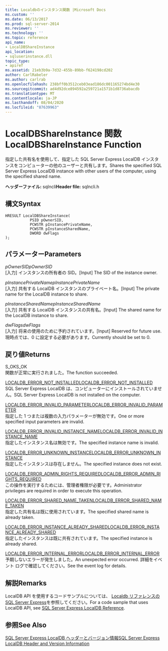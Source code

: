 ```yaml
---
title: Localdbのインスタンス関数 |Microsoft Docs
ms.custom: ''
ms.date: 06/13/2017
ms.prod: sql-server-2014
ms.reviewer: ''
ms.technology: ''
ms.topic: reference
api_name:
- LocalDBShareInstance
api_location:
- sqluserinstance.dll
topic_type:
- apiref
ms.assetid: 21eb3b9a-7d32-455b-89bb-f624198cd202
author: CarlRabeler
ms.author: carlrab
ms.openlocfilehash: 238bff0b3512ceb03ead186dc001165274bd4e30
ms.sourcegitcommit: ad4d92dce894592a259721a1571b1d8736abacdb
ms.translationtype: MT
ms.contentlocale: ja-JP
ms.lasthandoff: 08/04/2020
ms.locfileid: "87639963"
---
```

# <a name="localdbshareinstance-function"></a><span data-ttu-id="26e9e-102">LocalDBShareInstance 関数</span><span class="sxs-lookup"><span data-stu-id="26e9e-102">LocalDBShareInstance Function</span></span>
  <span data-ttu-id="26e9e-103">指定した共有名を使用して、指定した SQL Server Express LocalDB インスタンスをコンピューターの他のユーザーと共有します。</span><span class="sxs-lookup"><span data-stu-id="26e9e-103">Shares the specified SQL Server Express LocalDB instance with other users of the computer, using the specified shared name.</span></span>  
  
 <span data-ttu-id="26e9e-104">**ヘッダーファイル:** sqlncli</span><span class="sxs-lookup"><span data-stu-id="26e9e-104">**Header file:** sqlncli.h</span></span>  
  
## <a name="syntax"></a><span data-ttu-id="26e9e-105">構文</span><span class="sxs-lookup"><span data-stu-id="26e9e-105">Syntax</span></span>  
  
```  
HRESULT LocalDBShareInstance(  
           PSID pOwnerSID,  
           PCWSTR pInstancePrivateName,  
           PCWSTR pInstanceSharedName,   
           DWORD dwFlags   
);  
```  
  
## <a name="parameters"></a><span data-ttu-id="26e9e-106">パラメーター</span><span class="sxs-lookup"><span data-stu-id="26e9e-106">Parameters</span></span>  
 <span data-ttu-id="26e9e-107">*pOwnerSID*</span><span class="sxs-lookup"><span data-stu-id="26e9e-107">*pOwnerSID*</span></span>  
 <span data-ttu-id="26e9e-108">[入力] インスタンスの所有者の SID。</span><span class="sxs-lookup"><span data-stu-id="26e9e-108">[Input] The SID of the instance owner.</span></span>  
  
 <span data-ttu-id="26e9e-109">*pInstancePrivateName*</span><span class="sxs-lookup"><span data-stu-id="26e9e-109">*pInstancePrivateName*</span></span>  
 <span data-ttu-id="26e9e-110">[入力] 共有する LocalDB インスタンスのプライベート名。</span><span class="sxs-lookup"><span data-stu-id="26e9e-110">[Input] The private name for the LocalDB instance to share.</span></span>  
  
 <span data-ttu-id="26e9e-111">*pInstanceSharedName*</span><span class="sxs-lookup"><span data-stu-id="26e9e-111">*pInstanceSharedName*</span></span>  
 <span data-ttu-id="26e9e-112">[入力] 共有する LocalDB インスタンスの共有名。</span><span class="sxs-lookup"><span data-stu-id="26e9e-112">[Input] The shared name for the LocalDB instance to share.</span></span>  
  
 <span data-ttu-id="26e9e-113">*dwFlags*</span><span class="sxs-lookup"><span data-stu-id="26e9e-113">*dwFlags*</span></span>  
 <span data-ttu-id="26e9e-114">[入力] 将来の使用のために予約されています。</span><span class="sxs-lookup"><span data-stu-id="26e9e-114">[Input] Reserved for future use.</span></span> <span data-ttu-id="26e9e-115">現時点では、0 に設定する必要があります。</span><span class="sxs-lookup"><span data-stu-id="26e9e-115">Currently should be set to 0.</span></span>  
  
## <a name="returns"></a><span data-ttu-id="26e9e-116">戻り値</span><span class="sxs-lookup"><span data-stu-id="26e9e-116">Returns</span></span>  
 <span data-ttu-id="26e9e-117">S_OK</span><span class="sxs-lookup"><span data-stu-id="26e9e-117">S_OK</span></span>  
 <span data-ttu-id="26e9e-118">関数が正常に実行されました。</span><span class="sxs-lookup"><span data-stu-id="26e9e-118">The function succeeded.</span></span>  
  
 [<span data-ttu-id="26e9e-119">LOCALDB_ERROR_NOT_INSTALLED</span><span class="sxs-lookup"><span data-stu-id="26e9e-119">LOCALDB_ERROR_NOT_INSTALLED</span></span>](../express-localdb-error-messages/localdb-error-not-installed.md)  
 <span data-ttu-id="26e9e-120">SQL Server Express LocalDB は、コンピューターにインストールされていません。</span><span class="sxs-lookup"><span data-stu-id="26e9e-120">SQL Server Express LocalDB is not installed on the computer.</span></span>  
  
 [<span data-ttu-id="26e9e-121">LOCALDB_ERROR_INVALID_PARAMETER</span><span class="sxs-lookup"><span data-stu-id="26e9e-121">LOCALDB_ERROR_INVALID_PARAMETER</span></span>](../express-localdb-error-messages/localdb-error-invalid-parameter.md)  
 <span data-ttu-id="26e9e-122">指定した 1 つまたは複数の入力パラメーターが無効です。</span><span class="sxs-lookup"><span data-stu-id="26e9e-122">One or more specified input parameters are invalid.</span></span>  
  
 [<span data-ttu-id="26e9e-123">LOCALDB_ERROR_INVALID_INSTANCE_NAME</span><span class="sxs-lookup"><span data-stu-id="26e9e-123">LOCALDB_ERROR_INVALID_INSTANCE_NAME</span></span>](../express-localdb-error-messages/localdb-error-invalid-instance-name.md)  
 <span data-ttu-id="26e9e-124">指定したインスタンス名は無効です。</span><span class="sxs-lookup"><span data-stu-id="26e9e-124">The specified instance name is invalid.</span></span>  
  
 [<span data-ttu-id="26e9e-125">LOCALDB_ERROR_UNKNOWN_INSTANCE</span><span class="sxs-lookup"><span data-stu-id="26e9e-125">LOCALDB_ERROR_UNKNOWN_INSTANCE</span></span>](../express-localdb-error-messages/localdb-error-unknown-instance.md)  
 <span data-ttu-id="26e9e-126">指定したインスタンスは存在しません。</span><span class="sxs-lookup"><span data-stu-id="26e9e-126">The specified instance does not exist.</span></span>  
  
 [<span data-ttu-id="26e9e-127">LOCALDB_ERROR_ADMIN_RIGHTS_REQUIRED</span><span class="sxs-lookup"><span data-stu-id="26e9e-127">LOCALDB_ERROR_ADMIN_RIGHTS_REQUIRED</span></span>](../express-localdb-error-messages/localdb-error-admin-rights-required.md)  
 <span data-ttu-id="26e9e-128">この操作を実行するためには、管理者権限が必要です。</span><span class="sxs-lookup"><span data-stu-id="26e9e-128">Administrator privileges are required in order to execute this operation.</span></span>  
  
 [<span data-ttu-id="26e9e-129">LOCALDB_ERROR_SHARED_NAME_TAKEN</span><span class="sxs-lookup"><span data-stu-id="26e9e-129">LOCALDB_ERROR_SHARED_NAME_TAKEN</span></span>](../express-localdb-error-messages/localdb-error-shared-name-taken.md)  
 <span data-ttu-id="26e9e-130">指定した共有名は既に使用されています。</span><span class="sxs-lookup"><span data-stu-id="26e9e-130">The specified shared name is already taken.</span></span>  
  
 [<span data-ttu-id="26e9e-131">LOCALDB_ERROR_INSTANCE_ALREADY_SHARED</span><span class="sxs-lookup"><span data-stu-id="26e9e-131">LOCALDB_ERROR_INSTANCE_ALREADY_SHARED</span></span>](../express-localdb-error-messages/localdb-error-instance-already-shared.md)  
 <span data-ttu-id="26e9e-132">指定したインスタンスは既に共有されています。</span><span class="sxs-lookup"><span data-stu-id="26e9e-132">The specified instance is already shared.</span></span>  
  
 [<span data-ttu-id="26e9e-133">LOCALDB_ERROR_INTERNAL_ERROR</span><span class="sxs-lookup"><span data-stu-id="26e9e-133">LOCALDB_ERROR_INTERNAL_ERROR</span></span>](../express-localdb-error-messages/localdb-error-internal-error.md)  
 <span data-ttu-id="26e9e-134">予期しないエラーが発生しました。</span><span class="sxs-lookup"><span data-stu-id="26e9e-134">An unexpected error occurred.</span></span> <span data-ttu-id="26e9e-135">詳細をイベント ログで確認してください。</span><span class="sxs-lookup"><span data-stu-id="26e9e-135">See the event log for details.</span></span>  
  
## <a name="remarks"></a><span data-ttu-id="26e9e-136">解説</span><span class="sxs-lookup"><span data-stu-id="26e9e-136">Remarks</span></span>  
 <span data-ttu-id="26e9e-137">LocalDB API を使用するコードサンプルについては、 [Localdb リファレンスの SQL Server Express](../sql-server-express-localdb-reference.md)を参照してください。</span><span class="sxs-lookup"><span data-stu-id="26e9e-137">For a code sample that uses LocalDB API, see [SQL Server Express LocalDB Reference](../sql-server-express-localdb-reference.md).</span></span>  
  
## <a name="see-also"></a><span data-ttu-id="26e9e-138">参照</span><span class="sxs-lookup"><span data-stu-id="26e9e-138">See Also</span></span>  
 [<span data-ttu-id="26e9e-139">SQL Server Express LocalDB ヘッダーとバージョン情報</span><span class="sxs-lookup"><span data-stu-id="26e9e-139">SQL Server Express LocalDB Header and Version Information</span></span>](sql-server-express-localdb-header-and-version-information.md)  
  
  
